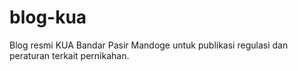 # blog-kua
Blog resmi KUA Bandar Pasir Mandoge untuk publikasi regulasi dan peraturan terkait pernikahan.
